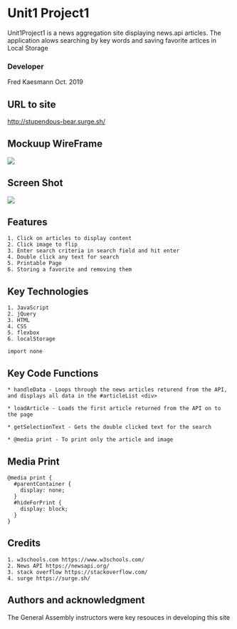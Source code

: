 # Unit1 Project1

Unit1Project1 is a news aggregation site displaying news.api articles. The application alows searching by key words and saving favorite artlces in Local Storage

### Developer

Fred Kaesmann
Oct. 2019

## URL to site

http://stupendous-bear.surge.sh/

## Mockuup WireFrame

![](https://user-images.githubusercontent.com/35512164/67236571-812ac600-f417-11e9-9ea2-5ddc78ac2988.png)

## Screen Shot

![](https://user-images.githubusercontent.com/35512164/67236624-a15a8500-f417-11e9-8ee3-7d26f436858e.png)

## Features

```
1. Click on articles to display content
2. Click image to flip
3. Enter search criteria in search field and hit enter
4. Double click any text for search 
5. Printable Page
6. Storing a favorite and removing them

```

## Key Technologies

```
1. JavaScript
2. jQuery
3. HTML
4. CSS
5. flexbox
6. localStorage

import none
```

## Key Code Functions

```
* handleData - Loops through the news articles returend from the API, and displays all data in the #articleList <div>

* loadArticle - Loads the first article returned from the API on to the page

* getSelectionText - Gets the double clicked text for the search

* @media print - To print only the article and image

```

## Media Print

```
@media print {
  #parentContainer {
    display: none;
  }
  #hideForPrint {
    display: block;
  }
}
```

## Credits

```
1. w3schools.com https://www.w3schools.com/
2. News API https://newsapi.org/
3. stack overflow https://stackoverflow.com/
4. surge https://surge.sh/
```

## Authors and acknowledgment

The General Assembly instructors were key resouces in developing this site

